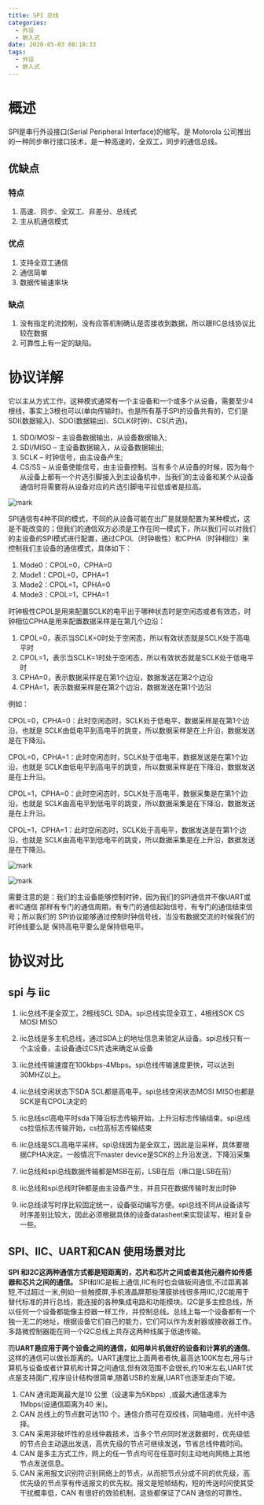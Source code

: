```yaml
---
title: SPI 总线
categories:
  - 外设
  - 嵌入式
date: 2020-05-03 08:10:33
tags:
  - 外设
  - 嵌入式
---
```


# 概述

SPI是串行外设接口(Serial Peripheral Interface)的缩写。是 Motorola 公司推出的一种同步串行接口技术，是一种高速的，全双工，同步的通信总线。

## 优缺点

### 特点

1. 高速、同步、全双工、非差分、总线式
1. 主从机通信模式

### 优点
1. 支持全双工通信
1. 通信简单
1. 数据传输速率块

### 缺点

1. 没有指定的流控制，没有应答机制确认是否接收到数据，所以跟IIC总线协议比较在数据
1. 可靠性上有一定的缺陷。

# 协议详解

它以主从方式工作，这种模式通常有一个主设备和一个或多个从设备，需要至少4根线，事实上3根也可以(单向传输时)。也是所有基于SPI的设备共有的，它们是SDI(数据输入)、SDO(数据输出)、SCLK(时钟)、CS(片选)。

1. SDO/MOSI – 主设备数据输出，从设备数据输入;
1. SDI/MISO – 主设备数据输入，从设备数据输出;
1. SCLK – 时钟信号，由主设备产生;
1. CS/SS – 从设备使能信号，由主设备控制。当有多个从设备的时候，因为每个从设备上都有一个片选引脚接入到主设备机中，当我们的主设备和某个从设备通信时将需要将从设备对应的片选引脚电平拉低或者是拉高。

![mark](http://depot.wanqiang.wang/blog/20200503/Q13S5At43CUc.png?imageslim)

SPI通信有4种不同的模式，不同的从设备可能在出厂是就是配置为某种模式，这是不能改变的；但我们的通信双方必须是工作在同一模式下，所以我们可以对我们的主设备的SPI模式进行配置，通过CPOL（时钟极性）和CPHA（时钟相位）来控制我们主设备的通信模式，具体如下：

1. Mode0：CPOL=0，CPHA=0
1. Mode1：CPOL=0，CPHA=1
1. Mode2：CPOL=1，CPHA=0
1. Mode3：CPOL=1，CPHA=1

时钟极性CPOL是用来配置SCLK的电平出于哪种状态时是空闲态或者有效态，时钟相位CPHA是用来配置数据采样是在第几个边沿：

1. CPOL=0，表示当SCLK=0时处于空闲态，所以有效状态就是SCLK处于高电平时
1. CPOL=1，表示当SCLK=1时处于空闲态，所以有效状态就是SCLK处于低电平时
1. CPHA=0，表示数据采样是在第1个边沿，数据发送在第2个边沿
1. CPHA=1，表示数据采样是在第2个边沿，数据发送在第1个边沿

例如：

CPOL=0，CPHA=0：此时空闲态时，SCLK处于低电平，数据采样是在第1个边沿，也就是
SCLK由低电平到高电平的跳变，所以数据采样是在上升沿，数据发送是在下降沿。

CPOL=0，CPHA=1：此时空闲态时，SCLK处于低电平，数据发送是在第1个边沿，也就是
SCLK由低电平到高电平的跳变，所以数据采样是在下降沿，数据发送是在上升沿。

CPOL=1，CPHA=0：此时空闲态时，SCLK处于高电平，数据采集是在第1个边沿，也就是
SCLK由高电平到低电平的跳变，所以数据采集是在下降沿，数据发送是在上升沿。

CPOL=1，CPHA=1：此时空闲态时，SCLK处于高电平，数据发送是在第1个边沿，也就是
SCLK由高电平到低电平的跳变，所以数据采集是在上升沿，数据发送是在下降沿。

![mark](http://depot.wanqiang.wang/blog/20200503/DrlkwQgyKQ6W.png?imageslim)

![mark](http://depot.wanqiang.wang/blog/20200503/aJgCAIwhwlHC.png?imageslim)

需要注意的是：我们的主设备能够控制时钟，因为我们的SPI通信并不像UART或者IIC通信
那样有专门的通信周期，有专门的通信起始信号，有专门的通信结束信号；所以我们的
SPI协议能够通过控制时钟信号线，当没有数据交流的时候我们的时钟线要么是
保持高电平要么是保持低电平。

# 协议对比

## spi 与 iic

1.  iic总线不是全双工，2根线SCL SDA。spi总线实现全双工，4根线SCK CS MOSI MISO

1.  iic总线是多主机总线，通过SDA上的地址信息来锁定从设备。spi总线只有一个主设备，主设备通过CS片选来确定从设备

1.  iic总线传输速度在100kbps-4Mbps。spi总线传输速度更快，可以达到30MHZ以上。

1.  iic总线空闲状态下SDA SCL都是高电平。spi总线空闲状态MOSI MISO也都是 SCK是有CPOL决定的

1.  iic总线scl高电平时sda下降沿标志传输开始，上升沿标志传输结束。spi总线cs拉低标志传输开始，cs拉高标志传输结束

1.  iic总线是SCL高电平采样。spi总线因为是全双工，因此是沿采样，具体要根据CPHA决定。一般情况下master device是SCK的上升沿发送，下降沿采集

1.  iic总线和spi总线数据传输都是MSB在前，LSB在后（串口是LSB在前）

1.  iic总线和spi总线时钟都是由主设备产生，并且只在数据传输时发出时钟

1.  iic总线读写时序比较固定统一，设备驱动编写方便。spi总线不同从设备读写时序差别比较大，因此必须根据具体的设备datasheet来实现读写，相对复杂一些。

## SPI、IIC、UART和CAN 使用场景对比

**SPI 和I2C这两种通信方式都是短距离的，芯片和芯片之间或者其他元器件如传感器和芯片之间的通信。** SPI和IIC是板上通信,IIC有时也会做板间通信,不过距离甚短,不过超过一米,例如一些触摸屏,手机液晶屏那些薄膜排线很多用IIC,I2C能用于替代标准的并行总线，能连接的各种集成电路和功能模块。I2C是多主控总线，所以任何一个设备都能像主控器一样工作，并控制总线。总线上每一个设备都有一个独一无二的地址，根据设备它们自己的能力，它们可以作为发射器或接收器工作。多路微控制器能在同一个I2C总线上共存这两种线属于低速传输。

而**UART是应用于两个设备之间的通信，如用单片机做好的设备和计算机的通信**。这样的通信可以做长距离的。UART速度比上面两者者快,最高达100K左右,用与计算机与设备或者计算机和计算之间通信,但有效范围不会很长,约10米左右,UART优点是支持面广,程序设计结构很简单,随着USB的发展,UART也逐渐走向下坡。

1. CAN 通讯距离最大是10 公里（设速率为5Kbps）,或最大通信速率为1Mbps(设通信距离为40 米)。
1. CAN 总线上的节点数可达110 个。通信介质可在双绞线，同轴电缆，光纤中选择。
1. CAN 采用非破坏性的总线仲裁技术，当多个节点同时发送数据时，优先级低的节点会主动退出发送，高优先级的节点可继续发送，节省总线仲裁时间。
1. CAN 是多主方式工作，网上的任一节点均可在任意时刻主动地向网络上其他节点发送信息。
1. CAN 采用报文识别符识别网络上的节点，从而把节点分成不同的优先级，高优先级的节点享有传送报文的优先权。报文是短帧结构，短的传送时间使其受干扰概率低，CAN 有很好的效验机制，这些都保证了CAN 通信的可靠性。

